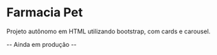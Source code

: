 # Farmacia Pet

Projeto autônomo em HTML utilizando bootstrap, com cards e carousel.

-- Ainda em produção --
